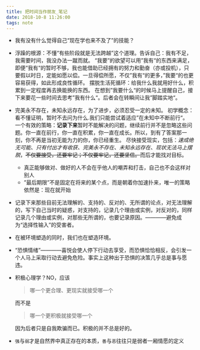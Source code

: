 ```yaml
---
title: 把时间当作朋友_笔记
date: 2018-10-8 11:26:00
tags: note
---
```

* 我有没有什么觉得自己“现在学也来不及了”的技能？
* 浮躁的根源：不懂“有些阶段就是无法跨越”这个道理。告诉自己：我有不足，我需要时间，我没办法一蹴而就。
  “我要”的欲望可以用”我有“的东西来满足，即便“我有“的暂时不够，我也能借助已经拥有的努力和勤奋（亦或投机），只要假以时日，定能如愿以偿。一旦得偿所愿，不仅”我有“的更多，”我要“的也更容易获得，如此形成良性循环。
  摆脱生活死循环：给我什么我就用好什么，积累到一定程度再去换能换的东西。<!--more-->
  在想到”我要什么“的时候马上提醒自己，接下来要花一些时间去思考”我有什么“。后者会在转瞬间让我”脚踏实地“。
* 完美永不存在，未知永远存在，为了进步，必须忍受一定的未知。
  初学概念：看不懂证明，暂时不去问为什么.我们只能尝试着适应”在未知中不断前行“。
  一个有效的策略：**记录下来**暂时不能解决的问题，继续前行并不是忽略这些问题。你一直在前行，你一直在积累，你一直在成长。所以，到有了答案那一刻，你不再是当初无能为力的你，你已经重生。
  尽快接受现实，包括：*速成绝无可能、只有付出才有收获、完美永不存在、未知永远存在、现状无法马上摆脱*，~~不仅要接受，还要牢记；不仅要牢记，还要坚信。~~而后才能找对目标。
  * 真正能够做对、做好的人不会在乎他人的嘲弄和打击，自己也不会这样对别人
  * ”最后期限”不是固定在将来的某个点，而是朝着你加速扑来，唯一的策略依然是：现在就开始
* 记录下来那些目前无法理解的、支持的、反对的、无所谓的论点，对无法理解的，写下自己当时的疑惑，对支持的，记录几个理由或实例，对反对的，同样记录几个理由或实例，对那些无所谓的，也要记录原因。————避免成为“选择性输入”的受害者。
* 在被环境塑造的同时，我们也在塑造环境。
* “恐惧情绪”————喜悦会使人停下行动去享受，而恐惧恰恰相反，会引发一个人马上采取行动去避免危险。事实上这种出于恐惧的决策几乎总是事与愿违。
* 积极心理学？NO，应该 
  > 哪一个更合理、更现实就接受哪一个

  而不是
  > 哪一个更积极就接受哪一个

  因为后者只是自我欺骗而已。积极的并不总是好的。
* ``强``与`弱`才是自然界中真正存在的本质，`善`与`恶`往往只是弱者一厢情愿的定义

